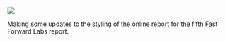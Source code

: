 ![](https://db-feed.s3.amazonaws.com/legacy/Screen_Shot_2016-10-06_at_3_23_37_PM-1475781857186.png)

Making some updates to the styling of the online report for the fifth Fast Forward Labs report.
